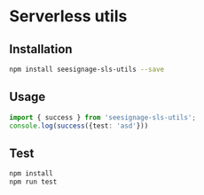 
# Serverless utils

## Installation
```sh
npm install seesignage-sls-utils --save
```

## Usage
```typescript
import { success } from 'seesignage-sls-utils';
console.log(success({test: 'asd'}))
```

## Test 
```sh
npm install
npm run test
```